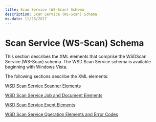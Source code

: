 ```yaml
---
title: Scan Service (WS-Scan) Schema
description: Scan Service (WS-Scan) Schema
ms.date: 11/28/2017
---
```


# Scan Service (WS-Scan) Schema


This section describes the XML elements that comprise the WSDScan Service (WS-Scan) schema. The WSD Scan Service schema is available beginning with Windows Vista.

The following sections describe the XML elements:

[WSD Scan Service Scanner Elements](wsd-scan-service-scanner-elements.md)

[WSD Scan Service Job and Document Elements](wsd-scan-service-job-and-document-elements.md)

[WSD Scan Service Event Elements](wsd-scan-service-event-elements.md)

[WSD Scan Service Operation Elements and Error Codes](wsd-scan-service-operation-elements-and-error-codes.md)

 

 






